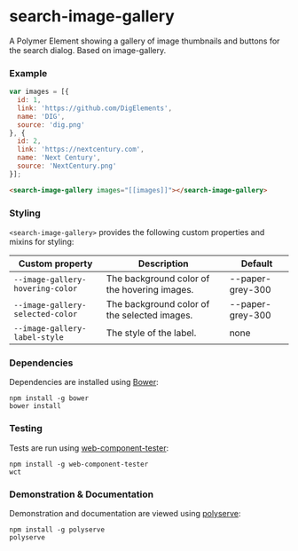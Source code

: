 # search-image-gallery

A Polymer Element showing a gallery of image thumbnails and buttons for the search dialog.  Based on image-gallery.

### Example

```js
var images = [{
  id: 1,
  link: 'https://github.com/DigElements',
  name: 'DIG',
  source: 'dig.png'
}, {
  id: 2,
  link: 'https://nextcentury.com',
  name: 'Next Century',
  source: 'NextCentury.png'
}];
```

```html
<search-image-gallery images="[[images]]"></search-image-gallery>
```

### Styling

`<search-image-gallery>` provides the following custom properties and mixins for styling:

Custom property                  | Description                                  | Default
---------------------------------|----------------------------------------------|--------
`--image-gallery-hovering-color` | The background color of the hovering images. | --paper-grey-300
`--image-gallery-selected-color` | The background color of the selected images. | --paper-grey-300
`--image-gallery-label-style`    | The style of the label.                      | none

### Dependencies

Dependencies are installed using [Bower](http://bower.io/):

    npm install -g bower
    bower install

### Testing

Tests are run using [web-component-tester](https://github.com/Polymer/web-component-tester):

    npm install -g web-component-tester
    wct

### Demonstration & Documentation

Demonstration and documentation are viewed using [polyserve](https://github.com/PolymerLabs/polyserve):

    npm install -g polyserve
    polyserve

